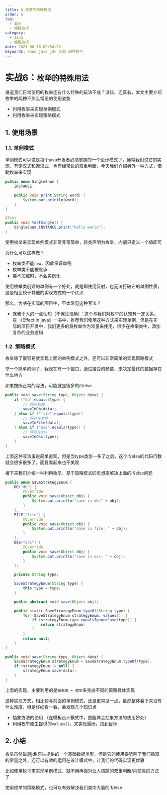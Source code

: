```yaml
---
title: 6.枚举的特殊用法
order: 6
tag:
  - JDK
  - 编程技巧
category:
  - Java
  - 编程技巧
date: 2021-08-16 09:54:23
keywords: enum java jdk 实战 编程技巧
---
```


# 实战6：`枚举的特殊用法`

难道我们日常使用的枚举还有什么特殊的玩法不成？没错，还真有，本文主要介绍枚举的两种不那么常见的使用姿势

- 利用枚举来实现单例模式
- 利用枚举来实现策略模式

<!-- more -->

## 1. 使用场景

### 1.1. 单例模式

单例模式可以说是每个java开发者必须掌握的一个设计模式了，通常我们说它的实现，有饱汉式和饿汉式，也有经常说的双重判断，今天我们介绍另外一种方式，借助枚举来实现

```java
public enum SingleEnum {
    INSTANCE;

    public void print(String word) {
        System.out.println(word);
    }
}

@Test
public void testSingle() {
    SingleEnum.INSTANCE.print("hello world");
}
```

使用枚举来实现单例模式非常非常简单，将类声明为枚举，内部只定义一个值即可

为什么可以这样做？

- 枚举类不能`new`，因此保证单例
- 枚举类不能被继承
- 类不加载时，不会实例化


使用枚举类创建的单例有一个好处，就是即使用反射，也无法打破它的单例性质，这是相比较于其他的实现方式的一个优点


那么，为啥在实际的项目中，不太常见这种写法？

- 就我个人的一点认知（不保证准确）：这个与我们对枚举的认知有一定关系，在 《Effect in java》一书中，推荐我们使用这种方式来实现单例，但是在实际的项目开发中，我们更多的将枚举作为常量来使用，很少在枚举类中，添加复杂的业务逻辑

### 1.2. 策略模式

枚举除了很容易就实现上面的单例模式之外，还可以非常简单的实现策略模式

举一个简单的例子，我现在有一个接口，通过接受的参数，来决定最终的数据存在什么地方

如果按照正常的写法，可能就是很多的if/else


```java
public void save(String type, Object data) {
    if ("db".equals(type) {
        // 保存到db
        saveInDb(data);
    } else if ("file".equals(type)) 
        // 保存在文件
        saveInFile(data);
    } else if ("oss".eqauls(type)) {
        // 保存在oss
        saveInOss(type);
    }
}
```

上面这种写法虽说简单直观，但是当type类型一多了之后，这个if/else的代码行数就会很多很多了，而且看起来也不美观

接下来我们介绍一种利用枚举，基于策略模式的思想来解决上面的if/else问题


```java
public enum SaveStrategyEnum {
    DB("db") {
        @Override
        public void save(Object obj) {
            System.out.println("save in db:" + obj);
        }
    },
    FILE("file") {
        @Override
        public void save(Object obj) {
            System.out.println("save in file: " + obj);
        }
    },
    OSS("oss") {
        @Override
        public void save(Object obj) {
            System.out.println("save in oss: " + obj);
        }
    };

    private String type;

    SaveStrategyEnum(String type) {
        this.type = type;
    }

    public abstract void save(Object obj);

    public static SaveStrategyEnum typeOf(String type) {
        for (SaveStrategyEnum strategyEnum: values()) {
            if (strategyEnum.type.equalsIgnoreCase(type)) {
                return strategyEnum;
            }
        }
        return null;
    }
}

public void save(String type, Object data) {
    SaveStrategyEnum strategyEnum = SaveStrategyEnum.typeOf(type);
    if (strategyEnum != null) {
        strategyEnum.save(data);
    }
}
```

上面的实现，主要利用的是`抽象类 + 枚举`来完成不同的策略具体实现


这种实现方式，相比较与前面的单例模式，还是更常见一点，虽然整体看下来没有什么难度，但是仔细看一看，会发现几个知识点

- 抽象方法的使用 （在模板设计模式中，更能体会抽象方法的使用妙处）
- 利用枚举原生提供的`values()`，来实现遍历，找到目标


## 2. 小结

枚举虽然说是jdk原生提供的一个基础数据类型，但是它的使用姿势除了我们熟知的常量之外，还可以有效的运用在设计模式中，让我们的代码实现更优雅

比如使用枚举来实现单例模式，就不用再面对让人烦躁的双重判断/内部类的方式了

使用枚举的策略模式，也可以有效解决我们类中大量的if/else
